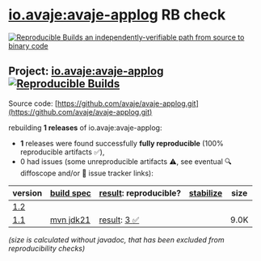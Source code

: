 [io.avaje:avaje-applog](https://central.sonatype.com/artifact/io.avaje/avaje-applog/versions) RB check
=======

[![Reproducible Builds](https://reproducible-builds.org/images/logos/rb.svg) an independently-verifiable path from source to binary code](https://reproducible-builds.org/)

## Project: [io.avaje:avaje-applog](https://central.sonatype.com/artifact/io.avaje/avaje-applog/versions) [![Reproducible Builds](https://img.shields.io/endpoint?url=https://raw.githubusercontent.com/jvm-repo-rebuild/reproducible-central/master/content/io/avaje/applog/badge.json)](https://github.com/jvm-repo-rebuild/reproducible-central/blob/master/content/io/avaje/applog/README.md)

Source code: [https://github.com/avaje/avaje-applog.git](https://github.com/avaje/avaje-applog.git)

rebuilding **1 releases** of io.avaje:avaje-applog:
- **1** releases were found successfully **fully reproducible** (100% reproducible artifacts :white_check_mark:),
- 0 had issues (some unreproducible artifacts :warning:, see eventual :mag: diffoscope and/or :memo: issue tracker links):

| version | [build spec](/BUILDSPEC.md) | [result](https://reproducible-builds.org/docs/jvm/): reproducible? | [stabilize](https://github.com/google/oss-rebuild/blob/main/cmd/stabilize/README.md) | size |
| -- | --------- | ------ | ------ | -- |
| [1.2](https://central.sonatype.com/artifact/io.avaje/avaje-applog/1.2/pom) | | | |
| [1.1](https://central.sonatype.com/artifact/io.avaje/avaje-applog/1.1/pom) | [mvn jdk21](avaje-applog-1.1.buildspec) | [result](avaje-applog-1.1.buildinfo): [3 :white_check_mark: ](avaje-applog-1.1.buildcompare) | | 9.0K |

<i>(size is calculated without javadoc, that has been excluded from reproducibility checks)</i>
